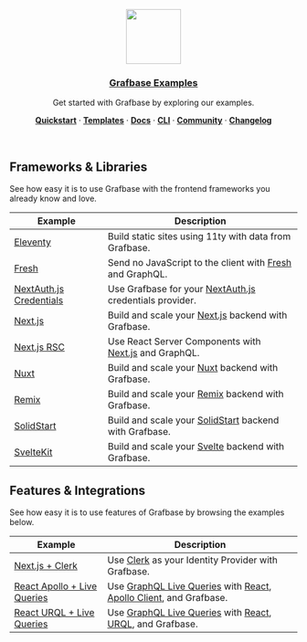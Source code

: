 <p align="center">
  <a href="https://grafbase.com">
    <img src="https://grafbase.com/images/other/grafbase-logo-circle.png" height="96">
    <h3 align="center">Grafbase Examples</h3>
  </a>
</p>

<p align="center">
 Get started with Grafbase by exploring our examples.
</p>

<p align="center">
  <a href="https://grafbase.com/docs/quickstart/get-started"><strong>Quickstart</strong></a> ·
  <a href="/templates"><strong>Templates</strong></a> ·
  <a href="https://grafbase.com/docs"><strong>Docs</strong></a> ·
  <a href="https://grafbase.com/cli"><strong>CLI</strong></a> ·
  <a href="https://grafbase.com/community"><strong>Community</strong></a> ·
  <a href="https://grafbase.com/changelog"><strong>Changelog</strong></a>
</p>

<br/>

## Frameworks & Libraries

See how easy it is to use Grafbase with the frontend frameworks you already know and love.

| Example                                                     | Description                                                                                       |
| ----------------------------------------------------------- | ------------------------------------------------------------------------------------------------- |
| [Eleventy](/examples/eleventy)                              | Build static sites using 11ty with data from Grafbase.                                            |
| [Fresh](/examples/fresh)                                    | Send no JavaScript to the client with [Fresh](https://grafbase.com/frameworks/fresh) and GraphQL. |
| [NextAuth.js Credentials](/examples/nextauthjs-credentials) | Use Grafbase for your [NextAuth.js](https://nextauth.js.org) credentials provider.                |
| [Next.js](/examples/nextjs)                                 | Build and scale your [Next.js](https://grafbase.com/frameworks/nextjs) backend with Grafbase.     |
| [Next.js RSC](/examples/nextjs-rsc)                         | Use React Server Components with [Next.js](https://grafbase.com/frameworks/nextjs) and GraphQL.   |
| [Nuxt](/examples/nuxt)                                      | Build and scale your [Nuxt](https://grafbase.com/frameworks/nuxt) backend with Grafbase.          |
| [Remix](/examples/remix)                                    | Build and scale your [Remix](https://grafbase.com/frameworks/remix) backend with Grafbase.        |
| [SolidStart](/examples/solid-start)                         | Build and scale your [SolidStart](https://start.solidjs.com) backend with Grafbase.               |
| [SvelteKit](/examples/sveltekit)                            | Build and scale your [Svelte](https://grafbase.com/frameworks/sveltekit) backend with Grafbase.   |

## Features & Integrations

See how easy it is to use features of Grafbase by browsing the examples below.

| Example                                                    | Description                                                                                                                                                                              |
| ---------------------------------------------------------- | ---------------------------------------------------------------------------------------------------------------------------------------------------------------------------------------- |
| [Next.js + Clerk](/examples/nextjs-clerk)                  | Use [Clerk](https://clerk.dev/integrations/grafbase) as your Identity Provider with Grafbase.                                                                                            |
| [React Apollo + Live Queries](/examples/react-apollo-live) | Use [GraphQL Live Queries](https://grafbase.com/docs/realtime/live-queries) with [React](https://reactjs.org), [Apollo Client](https://www.apollographql.com/docs/react/), and Grafbase. |
| [React URQL + Live Queries](/examples/react-urql-live)     | Use [GraphQL Live Queries](https://grafbase.com/docs/realtime/live-queries) with [React](https://reactjs.org/), [URQL](https://formidable.com/open-source/urql/), and Grafbase.          |
